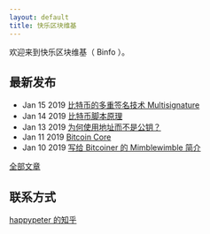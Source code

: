 ```yaml
---
layout: default
title: 快乐区块维基
---
```


欢迎来到快乐区块维基（ Binfo ）。

## 最新发布

- Jan 15 2019 [比特币的多重签名技术 Multisignature](multi-sig.html)
- Jan 14 2019 [比特币脚本原理](bitcoin-scripts.html)
- Jan 13 2019 [为何使用地址而不是公钥？](address.html)
- Jan 11 2019 [Bitcoin Core](bitcoin-core.html)
- Jan 10 2019 [写给 Bitcoiner 的 Mimblewimble 简介](mimblewimble.html)

[全部文章](all.html)

## 联系方式

[happypeter 的知乎](https://www.zhihu.com/people/peterlovemoney/activities)
